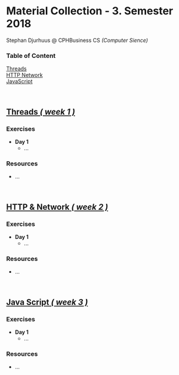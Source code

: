 # Material Collection - 3. Semester 2018
Stephan Djurhuus @ CPHBusiness CS *(Computer Sience)*
<div class="sidebar">
 
<h3 id="sb-title">Table of Content</h3>

<a class="toc-ref" href="#threads--week-1-">Threads</a><br>
<a class="toc-ref" href="#http--network--week-2-">HTTP Network</a><br>
<a class="toc-ref" href="#java-script--week-3-">JavaScript</a><br>

</div>

<div class="break"><br></div>
 
## [Threads *( week 1 )*](subjects/w1-threads.md)

### Exercises
* **Day 1**
  * ...

### Resources
* ...

<div class="break"><br></div>
 
## [HTTP & Network *( week 2 )*](subjects/w2-http-network.md)

### Exercises
* **Day 1**
  * ...

### Resources
* ...

<div class="break"><br></div>
 
## [Java Script *( week 3 )*](subjects/w3-java-script.md)

### Exercises
* **Day 1**
  * ...

### Resources
* ...


